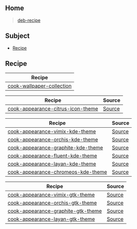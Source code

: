 

## Home

> [deb-recipe](https://github.com/samwhelp/deb-recipe)




## Subject

* [Recipe](#recipe)




## Recipe

| Recipe |
| ------ |
| [cook-wallpaper-collection](https://github.com/samwhelp/deb-recipe/tree/main/recipe/cook-wallpaper-collection/cook-wallpaper-collection) |


| Recipe | Source |
| ------ | ------ |
| [cook-appearance-citrus-icon-theme](https://github.com/samwhelp/deb-recipe/tree/main/recipe/cook-appearance-citrus-icon-theme/cook-appearance-citrus-icon-theme) | [Source](https://github.com/yeyushengfan258/Citrus-icon-theme) |


| Recipe | Source |
| ------ | ------ |
| [cook-appearance-vimix-kde-theme](https://github.com/samwhelp/deb-recipe/tree/main/recipe/cook-appearance-vimix-kde-theme/cook-appearance-vimix-kde-theme) | [Source](https://github.com/vinceliuice/Vimix-kde) |
| [cook-appearance-orchis-kde-theme](https://github.com/samwhelp/deb-recipe/tree/main/recipe/cook-appearance-orchis-kde-theme/cook-appearance-orchis-kde-theme) | [Source](https://github.com/vinceliuice/Orchis-kde) |
| [cook-appearance-graphite-kde-theme](https://github.com/samwhelp/deb-recipe/tree/main/recipe/cook-appearance-graphite-kde-theme/cook-appearance-graphite-kde-theme) | [Source](https://github.com/vinceliuice/Graphite-kde-theme) |
| [cook-appearance-fluent-kde-theme](https://github.com/samwhelp/deb-recipe/tree/main/recipe/cook-appearance-fluent-kde-theme/cook-appearance-fluent-kde-theme) | [Source](https://github.com/vinceliuice/Fluent-kde) |
| [cook-appearance-layan-kde-theme](https://github.com/samwhelp/deb-recipe/tree/main/recipe/cook-appearance-layan-kde-theme/cook-appearance-layan-kde-theme) | [Source](https://github.com/vinceliuice/Layan-kde) |
| [cook-appearance-chromeos-kde-theme](https://github.com/samwhelp/deb-recipe/tree/main/recipe/cook-appearance-chromeos-kde-theme/cook-appearance-chromeos-kde-theme) | [Source](https://github.com/vinceliuice/ChromeOS-kde) |


| Recipe | Source |
| ------ | ------ |
| [cook-appearance-vimix-gtk-theme](https://github.com/samwhelp/deb-recipe/tree/main/recipe/cook-appearance-vimix-gtk-theme/cook-appearance-vimix-gtk-theme) | [Source](https://github.com/vinceliuice/Vimix-gtk-themes) |
| [cook-appearance-orchis-gtk-theme](https://github.com/samwhelp/deb-recipe/tree/main/recipe/cook-appearance-orchis-gtk-theme/cook-appearance-orchis-gtk-theme) | [Source](https://github.com/vinceliuice/Orchis-theme) |
| [cook-appearance-graphite-gtk-theme](https://github.com/samwhelp/deb-recipe/tree/main/recipe/cook-appearance-graphite-gtk-theme/cook-appearance-graphite-gtk-theme) | [Source](https://github.com/vinceliuice/Graphite-gtk-theme) |
| [cook-appearance-layan-gtk-theme](https://github.com/samwhelp/deb-recipe/tree/main/recipe/cook-appearance-layan-gtk-theme/cook-appearance-layan-gtk-theme) | [Source](https://github.com/vinceliuice/Layan-gtk-theme) |
